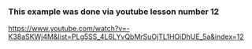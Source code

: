 ### This example was done via youtube lesson number 12
https://www.youtube.com/watch?v=-K38aSKWj4M&list=PLg5SS_4L6LYvQbMrSuOjTL1HOiDhUE_5a&index=12

